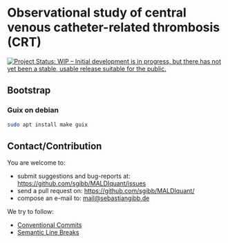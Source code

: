 # Observational study of central venous catheter-related thrombosis (CRT)

[![Project Status: WIP – Initial development is in progress, but there has not yet been a stable, usable release suitable for the public.](https://www.repostatus.org/badges/latest/wip.svg)](https://www.repostatus.org/#wip)

## Bootstrap

### Guix on debian

```bash
sudo apt install make guix
```

## Contact/Contribution

You are welcome to:

- submit suggestions and bug-reports at: <https://github.com/sgibb/MALDIquant/issues>
- send a pull request on: <https://github.com/sgibb/MALDIquant/>
- compose an e-mail to: <mail@sebastiangibb.de>

We try to follow:

- [Conventional Commits](https://www.conventionalcommits.org/en/v1.0.0/)
- [Semantic Line Breaks](https://sembr.org/)
